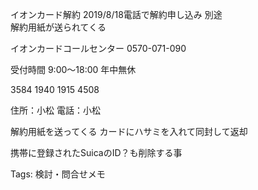 イオンカード解約 2019/8/18電話で解約申し込み 別途  
解約用紙が送られてくる  

イオンカードコールセンター 0570-071-090

受付時間 9:00～18:00 年中無休

3584 1940 1915 4508

住所：小松 電話：小松

解約用紙を送ってくる カードにハサミを入れて同封して返却

携帯に登録されたSuicaのID？も削除する事

Tags: 検討・問合せメモ